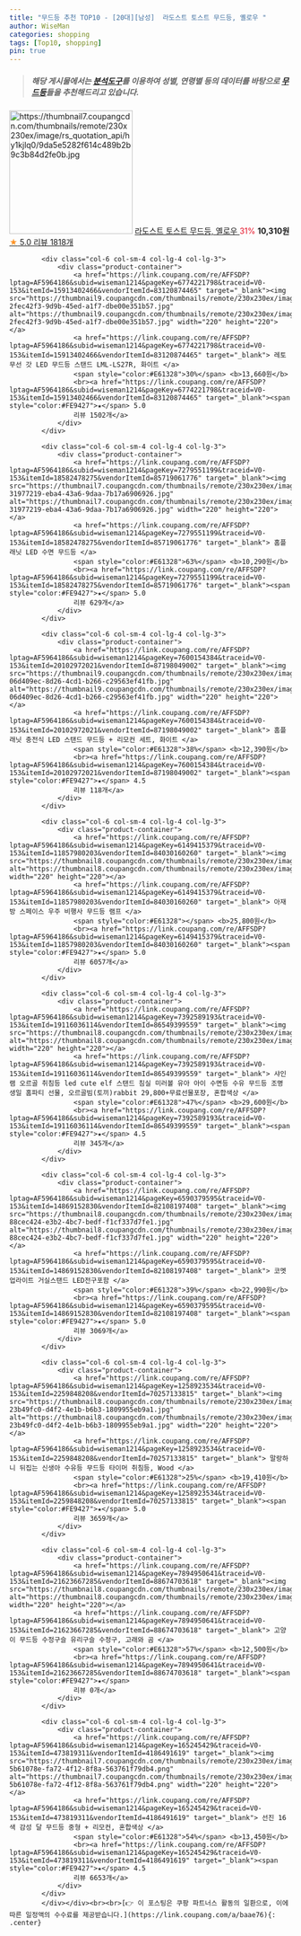 ```yaml
---
title: "무드등 추천 TOP10 - [20대][남성]  라도스트 토스트 무드등, 옐로우 "
author: WiseMan
categories: shopping
tags: [Top10, shopping]
pin: true
---
```


> ##### 해당 게시물에서는 [**분석도구**](https://itemscout.io/)를 이용하여 **성별**, **연령별** 등의 데이터를 바탕으로 [**무드등**](https://link.coupang.com/a/baae76)들을 추천해드리고 있습니다.
<div class="container"><div class="row">
            <div class="col-6 col-sm-4 col-lg-4 col-lg-3">
                <div class="product-container">
                    <a href="https://link.coupang.com/re/AFFSDP?lptag=AF5964186&subid=wiseman1214&pageKey=6690050158&traceid=V0-153&itemId=15456823439&vendorItemId=82676399951" target="_blank"><img src="https://thumbnail7.coupangcdn.com/thumbnails/remote/230x230ex/image/rs_quotation_api/hy1kjlq0/9da5e5282f614c489b2b9c3b84d2fe0b.jpg" alt="https://thumbnail7.coupangcdn.com/thumbnails/remote/230x230ex/image/rs_quotation_api/hy1kjlq0/9da5e5282f614c489b2b9c3b84d2fe0b.jpg" width="220" height="220"></a>
                    <a href="https://link.coupang.com/re/AFFSDP?lptag=AF5964186&subid=wiseman1214&pageKey=6690050158&traceid=V0-153&itemId=15456823439&vendorItemId=82676399951" target="_blank"> 라도스트 토스트 무드등, 옐로우 </a>
                    <span style="color:#E61328">31%</span> <b>10,310원</b>
                    <br><a href="https://link.coupang.com/re/AFFSDP?lptag=AF5964186&subid=wiseman1214&pageKey=6690050158&traceid=V0-153&itemId=15456823439&vendorItemId=82676399951" target="_blank"><span style="color:#FE9427">★</span> 5.0
                    리뷰 1818개</a>
                </div>
            </div>
            
            <div class="col-6 col-sm-4 col-lg-4 col-lg-3">
                <div class="product-container">
                    <a href="https://link.coupang.com/re/AFFSDP?lptag=AF5964186&subid=wiseman1214&pageKey=6774221798&traceid=V0-153&itemId=15913402466&vendorItemId=83120874465" target="_blank"><img src="https://thumbnail9.coupangcdn.com/thumbnails/remote/230x230ex/image/retail/images/554312348316064-2fec42f3-9d9b-45ed-a1f7-dbe00e351b57.jpg" alt="https://thumbnail9.coupangcdn.com/thumbnails/remote/230x230ex/image/retail/images/554312348316064-2fec42f3-9d9b-45ed-a1f7-dbe00e351b57.jpg" width="220" height="220"></a>
                    <a href="https://link.coupang.com/re/AFFSDP?lptag=AF5964186&subid=wiseman1214&pageKey=6774221798&traceid=V0-153&itemId=15913402466&vendorItemId=83120874465" target="_blank"> 레토 무선 갓 LED 무드등 스탠드 LML-LS27R, 화이트 </a>
                    <span style="color:#E61328">30%</span> <b>13,660원</b>
                    <br><a href="https://link.coupang.com/re/AFFSDP?lptag=AF5964186&subid=wiseman1214&pageKey=6774221798&traceid=V0-153&itemId=15913402466&vendorItemId=83120874465" target="_blank"><span style="color:#FE9427">★</span> 5.0
                    리뷰 1502개</a>
                </div>
            </div>
            
            <div class="col-6 col-sm-4 col-lg-4 col-lg-3">
                <div class="product-container">
                    <a href="https://link.coupang.com/re/AFFSDP?lptag=AF5964186&subid=wiseman1214&pageKey=7279551199&traceid=V0-153&itemId=18582478275&vendorItemId=85719061776" target="_blank"><img src="https://thumbnail7.coupangcdn.com/thumbnails/remote/230x230ex/image/retail/images/5456203603024514-31977219-eba4-43a6-9daa-7b17a6906926.jpg" alt="https://thumbnail7.coupangcdn.com/thumbnails/remote/230x230ex/image/retail/images/5456203603024514-31977219-eba4-43a6-9daa-7b17a6906926.jpg" width="220" height="220"></a>
                    <a href="https://link.coupang.com/re/AFFSDP?lptag=AF5964186&subid=wiseman1214&pageKey=7279551199&traceid=V0-153&itemId=18582478275&vendorItemId=85719061776" target="_blank"> 홈플래닛 LED 수면 무드등 </a>
                    <span style="color:#E61328">63%</span> <b>10,290원</b>
                    <br><a href="https://link.coupang.com/re/AFFSDP?lptag=AF5964186&subid=wiseman1214&pageKey=7279551199&traceid=V0-153&itemId=18582478275&vendorItemId=85719061776" target="_blank"><span style="color:#FE9427">★</span> 5.0
                    리뷰 629개</a>
                </div>
            </div>
            
            <div class="col-6 col-sm-4 col-lg-4 col-lg-3">
                <div class="product-container">
                    <a href="https://link.coupang.com/re/AFFSDP?lptag=AF5964186&subid=wiseman1214&pageKey=7600154384&traceid=V0-153&itemId=20102972021&vendorItemId=87198049002" target="_blank"><img src="https://thumbnail9.coupangcdn.com/thumbnails/remote/230x230ex/image/retail/images/1319426856543322-06d409ec-8d26-4cd1-b266-c29563ef41fb.jpg" alt="https://thumbnail9.coupangcdn.com/thumbnails/remote/230x230ex/image/retail/images/1319426856543322-06d409ec-8d26-4cd1-b266-c29563ef41fb.jpg" width="220" height="220"></a>
                    <a href="https://link.coupang.com/re/AFFSDP?lptag=AF5964186&subid=wiseman1214&pageKey=7600154384&traceid=V0-153&itemId=20102972021&vendorItemId=87198049002" target="_blank"> 홈플래닛 충전식 LED 스탠드 무드등 + 리모컨 세트, 화이트 </a>
                    <span style="color:#E61328">38%</span> <b>12,390원</b>
                    <br><a href="https://link.coupang.com/re/AFFSDP?lptag=AF5964186&subid=wiseman1214&pageKey=7600154384&traceid=V0-153&itemId=20102972021&vendorItemId=87198049002" target="_blank"><span style="color:#FE9427">★</span> 4.5
                    리뷰 118개</a>
                </div>
            </div>
            
            <div class="col-6 col-sm-4 col-lg-4 col-lg-3">
                <div class="product-container">
                    <a href="https://link.coupang.com/re/AFFSDP?lptag=AF5964186&subid=wiseman1214&pageKey=6149415379&traceid=V0-153&itemId=11857980203&vendorItemId=84030160260" target="_blank"><img src="https://thumbnail8.coupangcdn.com/thumbnails/remote/230x230ex/image/vendor_inventory/8fee/365d3c4797242fd4a9dd6b7c1c16846802ed558b563e6e85e5e068618c33.png" alt="https://thumbnail8.coupangcdn.com/thumbnails/remote/230x230ex/image/vendor_inventory/8fee/365d3c4797242fd4a9dd6b7c1c16846802ed558b563e6e85e5e068618c33.png" width="220" height="220"></a>
                    <a href="https://link.coupang.com/re/AFFSDP?lptag=AF5964186&subid=wiseman1214&pageKey=6149415379&traceid=V0-153&itemId=11857980203&vendorItemId=84030160260" target="_blank"> 아재방 스페이스 우주 비행사 무드등 램프 </a>
                    <span style="color:#E61328"></span> <b>25,800원</b>
                    <br><a href="https://link.coupang.com/re/AFFSDP?lptag=AF5964186&subid=wiseman1214&pageKey=6149415379&traceid=V0-153&itemId=11857980203&vendorItemId=84030160260" target="_blank"><span style="color:#FE9427">★</span> 5.0
                    리뷰 6057개</a>
                </div>
            </div>
            
            <div class="col-6 col-sm-4 col-lg-4 col-lg-3">
                <div class="product-container">
                    <a href="https://link.coupang.com/re/AFFSDP?lptag=AF5964186&subid=wiseman1214&pageKey=7392589193&traceid=V0-153&itemId=19116036114&vendorItemId=86549399559" target="_blank"><img src="https://thumbnail8.coupangcdn.com/thumbnails/remote/230x230ex/image/vendor_inventory/5dee/d9e310ffb6228d078b8d5888f5921e664fa4081e5b513db252257bddf42d.jpg" alt="https://thumbnail8.coupangcdn.com/thumbnails/remote/230x230ex/image/vendor_inventory/5dee/d9e310ffb6228d078b8d5888f5921e664fa4081e5b513db252257bddf42d.jpg" width="220" height="220"></a>
                    <a href="https://link.coupang.com/re/AFFSDP?lptag=AF5964186&subid=wiseman1214&pageKey=7392589193&traceid=V0-153&itemId=19116036114&vendorItemId=86549399559" target="_blank"> 샤인램 오르골 취침등 led cute elf 스탠드 침실 미러볼 유아 아이 수면등 수유 무드등 조명 생일 홈파티 선물, 오르골빔(토끼)rabbit 29,800+무료선물포장, 혼합색상 </a>
                    <span style="color:#E61328">47%</span> <b>29,600원</b>
                    <br><a href="https://link.coupang.com/re/AFFSDP?lptag=AF5964186&subid=wiseman1214&pageKey=7392589193&traceid=V0-153&itemId=19116036114&vendorItemId=86549399559" target="_blank"><span style="color:#FE9427">★</span> 4.5
                    리뷰 345개</a>
                </div>
            </div>
            
            <div class="col-6 col-sm-4 col-lg-4 col-lg-3">
                <div class="product-container">
                    <a href="https://link.coupang.com/re/AFFSDP?lptag=AF5964186&subid=wiseman1214&pageKey=6590379595&traceid=V0-153&itemId=14869152830&vendorItemId=82108197408" target="_blank"><img src="https://thumbnail8.coupangcdn.com/thumbnails/remote/230x230ex/image/retail/images/7891602229598433-88cec424-e3b2-4bc7-bedf-f1cf337d7fe1.jpg" alt="https://thumbnail8.coupangcdn.com/thumbnails/remote/230x230ex/image/retail/images/7891602229598433-88cec424-e3b2-4bc7-bedf-f1cf337d7fe1.jpg" width="220" height="220"></a>
                    <a href="https://link.coupang.com/re/AFFSDP?lptag=AF5964186&subid=wiseman1214&pageKey=6590379595&traceid=V0-153&itemId=14869152830&vendorItemId=82108197408" target="_blank"> 코멧 업라이트 거실스탠드 LED전구포함 </a>
                    <span style="color:#E61328">39%</span> <b>22,990원</b>
                    <br><a href="https://link.coupang.com/re/AFFSDP?lptag=AF5964186&subid=wiseman1214&pageKey=6590379595&traceid=V0-153&itemId=14869152830&vendorItemId=82108197408" target="_blank"><span style="color:#FE9427">★</span> 5.0
                    리뷰 3069개</a>
                </div>
            </div>
            
            <div class="col-6 col-sm-4 col-lg-4 col-lg-3">
                <div class="product-container">
                    <a href="https://link.coupang.com/re/AFFSDP?lptag=AF5964186&subid=wiseman1214&pageKey=1258923534&traceid=V0-153&itemId=2259848208&vendorItemId=70257133815" target="_blank"><img src="https://thumbnail8.coupangcdn.com/thumbnails/remote/230x230ex/image/retail/images/40708462515983-23b49fc0-d4f2-4e1b-b6b3-1809955eb9a1.jpg" alt="https://thumbnail8.coupangcdn.com/thumbnails/remote/230x230ex/image/retail/images/40708462515983-23b49fc0-d4f2-4e1b-b6b3-1809955eb9a1.jpg" width="220" height="220"></a>
                    <a href="https://link.coupang.com/re/AFFSDP?lptag=AF5964186&subid=wiseman1214&pageKey=1258923534&traceid=V0-153&itemId=2259848208&vendorItemId=70257133815" target="_blank"> 말랑하니 뒤집는 신생아 수유등 무드등 타이머 취침등, Wood </a>
                    <span style="color:#E61328">25%</span> <b>19,410원</b>
                    <br><a href="https://link.coupang.com/re/AFFSDP?lptag=AF5964186&subid=wiseman1214&pageKey=1258923534&traceid=V0-153&itemId=2259848208&vendorItemId=70257133815" target="_blank"><span style="color:#FE9427">★</span> 5.0
                    리뷰 3659개</a>
                </div>
            </div>
            
            <div class="col-6 col-sm-4 col-lg-4 col-lg-3">
                <div class="product-container">
                    <a href="https://link.coupang.com/re/AFFSDP?lptag=AF5964186&subid=wiseman1214&pageKey=7894950641&traceid=V0-153&itemId=21623667285&vendorItemId=88674703618" target="_blank"><img src="https://thumbnail8.coupangcdn.com/thumbnails/remote/230x230ex/image/vendor_inventory/9d57/48b32d0ade5e3f76f6f63a26ecba0f748377953dfbc073d3200267e0a1eb.jpg" alt="https://thumbnail8.coupangcdn.com/thumbnails/remote/230x230ex/image/vendor_inventory/9d57/48b32d0ade5e3f76f6f63a26ecba0f748377953dfbc073d3200267e0a1eb.jpg" width="220" height="220"></a>
                    <a href="https://link.coupang.com/re/AFFSDP?lptag=AF5964186&subid=wiseman1214&pageKey=7894950641&traceid=V0-153&itemId=21623667285&vendorItemId=88674703618" target="_blank"> 고양이 무드등 수정구슬 유리구슬 수정구, 고래와 곰 </a>
                    <span style="color:#E61328">57%</span> <b>12,500원</b>
                    <br><a href="https://link.coupang.com/re/AFFSDP?lptag=AF5964186&subid=wiseman1214&pageKey=7894950641&traceid=V0-153&itemId=21623667285&vendorItemId=88674703618" target="_blank"><span style="color:#FE9427">★</span> 
                    리뷰 0개</a>
                </div>
            </div>
            
            <div class="col-6 col-sm-4 col-lg-4 col-lg-3">
                <div class="product-container">
                    <a href="https://link.coupang.com/re/AFFSDP?lptag=AF5964186&subid=wiseman1214&pageKey=165245429&traceid=V0-153&itemId=473819311&vendorItemId=4186491619" target="_blank"><img src="https://thumbnail7.coupangcdn.com/thumbnails/remote/230x230ex/image/retail/images/905726544724981-5b61078e-fa72-4f12-8f8a-563761f79db4.png" alt="https://thumbnail7.coupangcdn.com/thumbnails/remote/230x230ex/image/retail/images/905726544724981-5b61078e-fa72-4f12-8f8a-563761f79db4.png" width="220" height="220"></a>
                    <a href="https://link.coupang.com/re/AFFSDP?lptag=AF5964186&subid=wiseman1214&pageKey=165245429&traceid=V0-153&itemId=473819311&vendorItemId=4186491619" target="_blank"> 선진 16색 감성 달 무드등 중형 + 리모컨, 혼합색상 </a>
                    <span style="color:#E61328">54%</span> <b>13,450원</b>
                    <br><a href="https://link.coupang.com/re/AFFSDP?lptag=AF5964186&subid=wiseman1214&pageKey=165245429&traceid=V0-153&itemId=473819311&vendorItemId=4186491619" target="_blank"><span style="color:#FE9427">★</span> 4.5
                    리뷰 6653개</a>
                </div>
            </div>
            </div></div><br><br>[👉 이 포스팅은 쿠팡 파트너스 활동의 일환으로, 이에 따른 일정액의 수수료를 제공받습니다.](https://link.coupang.com/a/baae76){: .center}